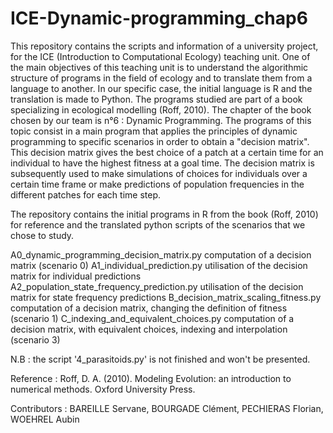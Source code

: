 # ICE-Dynamic-programming_chap6

This repository contains the scripts and information of a university project, for the ICE (Introduction to Computational Ecology) teaching unit.
One of the main objectives of this teaching unit is to understand the algorithmic structure of programs in the field of ecology and to translate them from a language to another. 
In our specific case, the initial language is R and the translation is made to Python. The programs studied are part of a book specializing in ecological modelling (Roff, 2010).
The chapter of the book chosen by our team is n°6 : Dynamic Programming. 
The programs of this topic consist in a main program that applies the principles of dynamic programming to specific scenarios in order to obtain a "decision matrix". 
This decision matrix gives the best choice of a patch at a certain time for an individual to have the highest fitness at a goal time.
The decision matrix is subsequently used to make simulations of choices for individuals over a certain time frame or make predictions of population frequencies in the different patches for each time step.

The repository contains the initial programs in R from the book (Roff, 2010) for reference and the translated python scripts of the scenarios that we chose to study.

A0_dynamic_programming_decision_matrix.py       computation of a decision matrix (scenario 0)
A1_individual_prediction.py                     utilisation of the decision matrix for individual predictions
A2_population_state_frequency_prediction.py     utilisation of the decision matrix for state frequency predictions
B_decision_matrix_scaling_fitness.py            computation of a decision matrix, changing the definition of fitness (scenario 1)
C_indexing_and_equivalent_choices.py            computation of a decision matrix, with equivalent choices, indexing and interpolation (scenario 3)

N.B : the script '4_parasitoids.py' is not finished and won't be presented.


Reference :
Roff, D. A. (2010). Modeling Evolution: an introduction to numerical methods. Oxford University Press.

Contributors : 
BAREILLE Servane,
BOURGADE Clément,
PECHIERAS Florian,
WOEHREL Aubin
